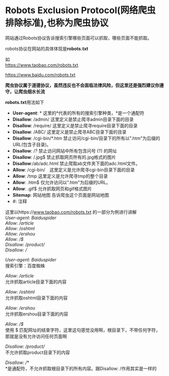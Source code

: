 ﻿# Robots Exclusion Protocol(网络爬虫排除标准),也称为爬虫协议

网站通过Robots协议告诉搜索引擎哪些页面可以抓取，哪些页面不能抓取。  

robots协议在网站的具体体现是**robots.txt**

如  
https://www.taobao.com/robots.txt  

https://www.baidu.com/robots.txt  

**爬虫协议属于道德协议，虽然违反也不会面临法律风险，但这里还是强烈建议你遵守，让爬虫细水长流** 

**robots.txt**用法如下  

* **User-agent**: * 这里的*代表的所有的搜索引擎种类，*是一个通配符
* **Disallow**: /admin/ 这里定义是禁止爬寻admin目录下面的目录
* **Disallow**: /require/ 这里定义是禁止爬寻require目录下面的目录
* **Disallow**: /ABC/ 这里定义是禁止爬寻ABC目录下面的目录
* **Disallow**: /cgi-bin/*.htm 禁止访问/cgi-bin/目录下的所有以".htm"为后缀的URL(包含子目录)。
* **Disallow**: /*?* 禁止访问网站中所有包含问号 (?) 的网址
* **Disallow**: /.jpg$ 禁止抓取网页所有的.jpg格式的图片
* **Disallow**:/ab/adc.html 禁止爬取ab文件夹下面的adc.html文件。
* **Allow**: /cgi-bin/　这里定义是允许爬寻cgi-bin目录下面的目录
* **Allow**: /tmp 这里定义是允许爬寻tmp的整个目录
* **Allow**: .htm$ 仅允许访问以".htm"为后缀的URL。
* **Allow**: .gif$ 允许抓取网页和gif格式图片
* **Sitemap**: 网站地图 告诉爬虫这个页面是网站地图
* #:   注释  


这里以https://www.taobao.com/robots.txt 的一部分为例进行讲解    
*User-agent:  Baiduspider  
Allow:  /article  
Allow:  /oshtml  
Allow:  /ershou  
Allow: /$  
Disallow:  /product/  
Disallow:  /*  

*User-agent:  Baiduspider*    
搜索引擎：百度蜘蛛  

*Allow:  /article*    
允许抓取article目录下面的内容  

*Allow:  /oshtml*    
允许抓取oshtml目录下面的内容  

*Allow:  /ershou*  
允许抓取ershou目录下面的内容  

*Allow: /$*  
使用 $ 匹配网址的结束字符，这里这句感觉没用啊，根目录下，不带任何字符，那就是没有允许访问任何页面啊  

*Disallow:  /product/*  
不允许抓取product目录下的内容  

*Disallow:  /**  
*是通配符，不允许抓取根目录下的所有内容。跟Disallow: /作用其实是一样的  



